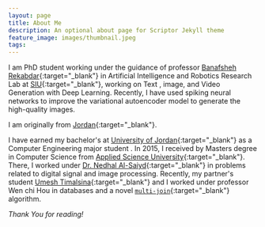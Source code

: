 ```yaml
---
layout: page
title: About Me
description: An optional about page for Scriptor Jekyll theme
feature_image: images/thumbnail.jpeg
tags: 
---
```


I am PhD student  working under the guidance of  professor [Banafsheh Rekabdar](https://sites.google.com/site/banafsheh1rekabdar){:target="_blank"} in Artificial Intelligence and Robotics Research Lab at [SIU](https://www.siu.edu){:target="_blank"}, working on  Text , image, and Video Generation with Deep Learning. Recently, I have used spiking neural networks to improve the variational autoencoder model to generate the high-quality images.

I am originally from [Jordan](https://en.wikipedia.org/wiki/Jordan){:target="_blank"}. 

 I have earned my bachelor's at [University of Jordan](http://ju.edu.jo){:target="_blank"} as a Computer Engineering major student . In  2015, I received by Masters degree in Computer Science from [Applied Science University](https://www.asu.edu.jo){:target="_blank"}. There, I worked under   [Dr. Nedhal Al-Saiyd](https://scholar.google.com/citations?user=ynb9e7AAAAAJ&hl=en){:target="_blank"} in problems related to digital signal and image processing. Recently,  my partner's student [Umesh Timalsina](https://umesh-timalsina.github.io/){:target="_blank"}  and I worked under professor Wen chi Hou in databases and a novel [`multi-join`](https://github.com/multijoin-hub/){:target="_blank"} algorithm.

*Thank You for reading!*

